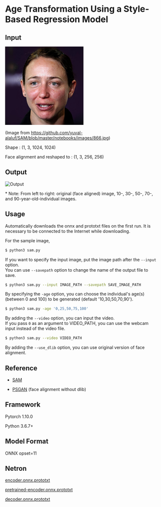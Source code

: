 # Age Transformation Using a Style-Based Regression Model

## Input

[<img src="img/input.jpg" width=256px>](img/input.jpg)

(Image from https://github.com/yuval-alaluf/SAM/blob/master/notebooks/images/866.jpg)

Shape : (1, 3, 1024, 1024)

Face alignment and reshaped to : (1, 3, 256, 256)  

## Output

![Output](img/output.png)

\* Note: From left to right: original (face aligned) image, 10-, 30-, 50-, 70-, and 90-year-old-individual images.

## Usage
Automatically downloads the onnx and prototxt files on the first run.
It is necessary to be connected to the Internet while downloading.

For the sample image,
```bash
$ python3 sam.py 
```

If you want to specify the input image, put the image path after the `--input` option.  
You can use `--savepath` option to change the name of the output file to save.
```bash
$ python3 sam.py --input IMAGE_PATH --savepath SAVE_IMAGE_PATH 
```

By specifying the `-age` option, you can choose the individual's age(s) (between 0 and 100) to be generated (default '10,30,50,70,90').
```bash
$ python3 sam.py -age '0,25,50,75,100' 
```

By adding the `--video` option, you can input the video.   
If you pass `0` as an argument to VIDEO_PATH, you can use the webcam input instead of the video file.
```bash
$ python3 sam.py --video VIDEO_PATH 
```

By adding the `--use_dlib` option, you can use original version of face alignment.

## Reference

- [SAM](https://github.com/yuval-alaluf/SAM)

- [PSGAN](https://github.com/axinc-ai/ailia-models/tree/master/style_transfer/psgan) (face alignment without dlib)

## Framework

Pytorch 1.10.0

Python 3.6.7+

## Model Format

ONNX opset=11

## Netron

[encoder.onnx.prototxt](https://lutzroeder.github.io/netron/?url=https://storage.googleapis.com/ailia-models/sam/encoder.onnx.prototxt)

[pretrained-encoder.onnx.prototxt](https://lutzroeder.github.io/netron/?url=https://storage.googleapis.com/ailia-models/sam/pretrained-encoder.onnx.prototxt)

[decoder.onnx.prototxt](https://lutzroeder.github.io/netron/?url=https://storage.googleapis.com/ailia-models/sam/decoder.onnx.prototxt)